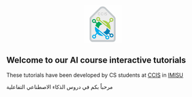 <div style="text-align:center"><img src="ccis logo.jpg" class="center" width = "100" height = "100" ></div>

## Welcome to our AI course interactive tutorials


These tutorials have been developed by CS students at [CCIS](https://units.imamu.edu.sa/colleges/ComputerAndInformation/Pages/default.aspx) in [IMISU](https://imamu.edu.sa/) 

<div class="arafont">مرحباً بكم في دروس الذكاء الاصطناعي التفاعلية</div>



